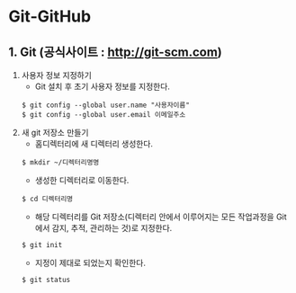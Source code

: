 # Git-GitHub

## 1. Git (공식사이트 : http://git-scm.com)
1. 사용자 정보 지정하기
    * Git 설치 후 초기 사용자 정보를 지정한다.
     ``` 
     $ git config --global user.name "사용자이름"
     $ git config --global user.email 이메일주소
    ```
2. 새 git 저장소 만들기
    - 홈디렉터리에 새 디렉터리 생성한다.
     ``` 
     $ mkdir ~/디렉터리명명
    ```
    - 생성한 디렉터리로 이동한다.
     ``` 
     $ cd 디렉터리명
    ```
    - 해당 디렉터리를 Git 저장소(디렉터리 안에서 이루어지는 모든 작업과정을 Git에서 감지, 추적, 관리하는 것)로 지정한다.
     ``` 
     $ git init
    ```
    - 지정이 제대로 되었는지 확인한다.
     ``` 
     $ git status
    ```


